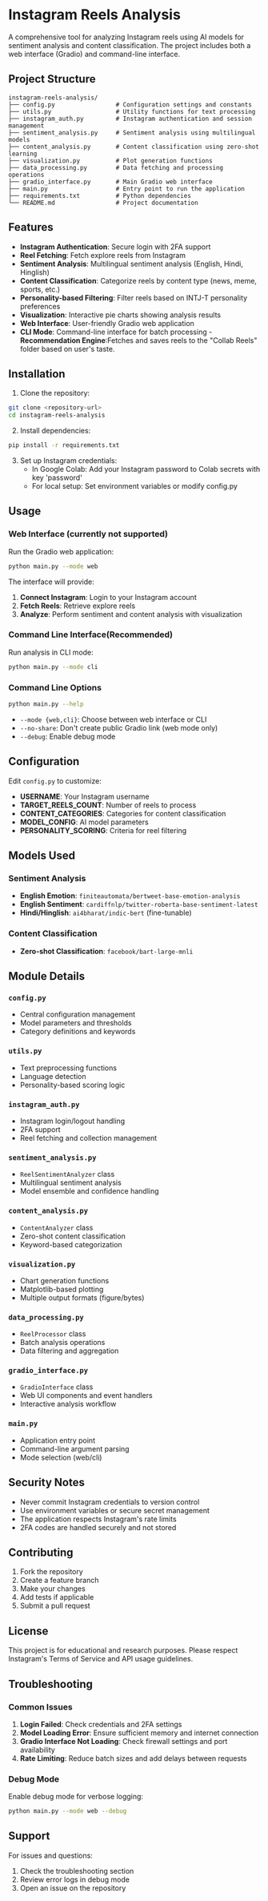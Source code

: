 # Instagram Reels Analysis

A comprehensive tool for analyzing Instagram reels using AI models for sentiment analysis and content classification. The project includes both a web interface (Gradio) and command-line interface.

## Project Structure

```
instagram-reels-analysis/
├── config.py                 # Configuration settings and constants
├── utils.py                  # Utility functions for text processing
├── instagram_auth.py         # Instagram authentication and session management
├── sentiment_analysis.py     # Sentiment analysis using multilingual models
├── content_analysis.py       # Content classification using zero-shot learning
├── visualization.py          # Plot generation functions
├── data_processing.py        # Data fetching and processing operations
├── gradio_interface.py       # Main Gradio web interface
├── main.py                   # Entry point to run the application
├── requirements.txt          # Python dependencies
└── README.md                 # Project documentation
```

## Features

- **Instagram Authentication**: Secure login with 2FA support
- **Reel Fetching**: Fetch explore reels from Instagram
- **Sentiment Analysis**: Multilingual sentiment analysis (English, Hindi, Hinglish)
- **Content Classification**: Categorize reels by content type (news, meme, sports, etc.)
- **Personality-based Filtering**: Filter reels based on INTJ-T personality preferences
- **Visualization**: Interactive pie charts showing analysis results
- **Web Interface**: User-friendly Gradio web application
- **CLI Mode**: Command-line interface for batch processing
-**Recommendation Engine**:Fetches and saves reels to the "Collab Reels" folder based on user's taste.
## Installation

1. Clone the repository:
```bash
git clone <repository-url>
cd instagram-reels-analysis
```

2. Install dependencies:
```bash
pip install -r requirements.txt
```

3. Set up Instagram credentials:
   - In Google Colab: Add your Instagram password to Colab secrets with key 'password'
   - For local setup: Set environment variables or modify config.py

## Usage

### Web Interface (currently not supported)

Run the Gradio web application:
```bash
python main.py --mode web
```

The interface will provide:
1. **Connect Instagram**: Login to your Instagram account
2. **Fetch Reels**: Retrieve explore reels
3. **Analyze**: Perform sentiment and content analysis with visualization

### Command Line Interface(Recommended)

Run analysis in CLI mode:
```bash
python main.py --mode cli
```

### Command Line Options

```bash
python main.py --help
```

- `--mode {web,cli}`: Choose between web interface or CLI
- `--no-share`: Don't create public Gradio link (web mode only)
- `--debug`: Enable debug mode

## Configuration

Edit `config.py` to customize:

- **USERNAME**: Your Instagram username
- **TARGET_REELS_COUNT**: Number of reels to process
- **CONTENT_CATEGORIES**: Categories for content classification
- **MODEL_CONFIG**: AI model parameters
- **PERSONALITY_SCORING**: Criteria for reel filtering

## Models Used

### Sentiment Analysis
- **English Emotion**: `finiteautomata/bertweet-base-emotion-analysis`
- **English Sentiment**: `cardiffnlp/twitter-roberta-base-sentiment-latest`
- **Hindi/Hinglish**: `ai4bharat/indic-bert` (fine-tunable)

### Content Classification
- **Zero-shot Classification**: `facebook/bart-large-mnli`

## Module Details

### `config.py`
- Central configuration management
- Model parameters and thresholds
- Category definitions and keywords

### `utils.py`
- Text preprocessing functions
- Language detection
- Personality-based scoring logic

### `instagram_auth.py`
- Instagram login/logout handling
- 2FA support
- Reel fetching and collection management

### `sentiment_analysis.py`
- `ReelSentimentAnalyzer` class
- Multilingual sentiment analysis
- Model ensemble and confidence handling

### `content_analysis.py`
- `ContentAnalyzer` class
- Zero-shot content classification
- Keyword-based categorization

### `visualization.py`
- Chart generation functions
- Matplotlib-based plotting
- Multiple output formats (figure/bytes)

### `data_processing.py`
- `ReelProcessor` class
- Batch analysis operations
- Data filtering and aggregation

### `gradio_interface.py`
- `GradioInterface` class
- Web UI components and event handlers
- Interactive analysis workflow

### `main.py`
- Application entry point
- Command-line argument parsing
- Mode selection (web/cli)

## Security Notes

- Never commit Instagram credentials to version control
- Use environment variables or secure secret management
- The application respects Instagram's rate limits
- 2FA codes are handled securely and not stored

## Contributing

1. Fork the repository
2. Create a feature branch
3. Make your changes
4. Add tests if applicable
5. Submit a pull request

## License

This project is for educational and research purposes. Please respect Instagram's Terms of Service and API usage guidelines.

## Troubleshooting

### Common Issues

1. **Login Failed**: Check credentials and 2FA settings
2. **Model Loading Error**: Ensure sufficient memory and internet connection
3. **Gradio Interface Not Loading**: Check firewall settings and port availability
4. **Rate Limiting**: Reduce batch sizes and add delays between requests

### Debug Mode

Enable debug mode for verbose logging:
```bash
python main.py --mode web --debug
```

## Support

For issues and questions:
1. Check the troubleshooting section
2. Review error logs in debug mode
3. Open an issue on the repository
